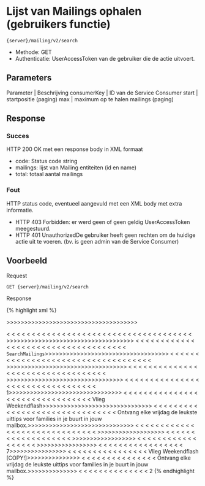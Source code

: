 ---
---


# Lijst van Mailings ophalen (gebruikers functie)

```
{server}/mailing/v2/search
```

* Methode: GET
* Authenticatie: UserAccessToken van de gebruiker die de actie uitvoert.

## Parameters

Parameter | Beschrijving
consumerKey | ID van de Service Consumer
start | startpositie (paging)
max | maximum op te halen mailings (paging)

## Response

### Succes

HTTP 200 OK met een response body in XML formaat  

* code: Status code string
* mailings: lijst van Mailing entiteiten (id en name)
* total: totaal aantal mailings

### Fout

HTTP status code, eventueel aangevuld met een XML body met extra informatie.

* HTTP 403 Forbidden: er werd geen of geen geldig UserAccessToken meegestuurd.
* HTTP 401 UnauthorizedDe gebruiker heeft geen rechten om de huidige actie uit te voeren. (bv. is geen admin van de Service Consumer)

## Voorbeeld

Request

```
GET {server}/mailing/v2/search
```

Response

{% highlight xml %}
<?xml version="1.0" encoding="UTF-8" standalone="yes"?>>>>>>>>>>>>>>>>>>>>>>>>>>>>>>>>>>>>>>
<
<
<
<
<
<
<
<
<
<
<
<
<
<
<
<
<
<
<
<
<
<
<
<
<
<
<
<
<
<
<
<
<
<
<
<
<
<response>>>>>>>>>>>>>>>>>>>>>>>>>>>>>>>>>>>>>
<
<
<
<
<
<
<
<
<
<
<
<
<
<
<
<
<
<
<
<
<
<
<
<
<
<
<
<
<
<
<
<
<
<
<
<
<code>SearchMailings</code>>>>>>>>>>>>>>>>>>>>>>>>>>>>>>>>>>>>
<
<
<
<
<
<
<
<
<
<
<
<
<
<
<
<
<
<
<
<
<
<
<
<
<
<
<
<
<
<
<
<
<
<
<
<mailings>>>>>>>>>>>>>>>>>>>>>>>>>>>>>>>>>>>
<
<
<
<
<
<
<
<
<
<
<
<
<
<
<
<
<
<
<
<
<
<
<
<
<
<
<
<
<
<
<
<
<
<
<mailing>>>>>>>>>>>>>>>>>>>>>>>>>>>>>>>>>>
<
<
<
<
<
<
<
<
<
<
<
<
<
<
<
<
<
<
<
<
<
<
<
<
<
<
<
<
<
<
<
<
<
<id>1</id>>>>>>>>>>>>>>>>>>>>>>>>>>>>>>>>>
<
<
<
<
<
<
<
<
<
<
<
<
<
<
<
<
<
<
<
<
<
<
<
<
<
<
<
<
<
<
<
<
<name>Vlieg Weekendflash</name>>>>>>>>>>>>>>>>>>>>>>>>>>>>>>>>
<
<
<
<
<
<
<
<
<
<
<
<
<
<
<
<
<
<
<
<
<
<
<
<
<
<
<
<
<
<
<
<description>Ontvang elke vrijdag de leukste uittips voor families in je buurt in jouw mailbox.</description>>>>>>>>>>>>>>>>>>>>>>>>>>>>>>>
<
<
<
<
<
<
<
<
<
<
<
<
<
<
<
<
<
<
<
<
<
<
<
<
<
<
<
<
<
<
<template>>>>>>>>>>>>>>>>>>>>>>>>>>>>>>
<
<
<
<
<
<
<
<
<
<
<
<
<
<
<
<
<
<
<
<
<
<
<
<
<
<
<
<
<
<id>0</id>>>>>>>>>>>>>>>>>>>>>>>>>>>>>
<
<
<
<
<
<
<
<
<
<
<
<
<
<
<
<
<
<
<
<
<
<
<
<
<
<
<
<
<subject>Test</subject>>>>>>>>>>>>>>>>>>>>>>>>>>>>
<
<
<
<
<
<
<
<
<
<
<
<
<
<
<
<
<
<
<
<
<
<
<
<
<
<
<
<frequency>DAILY</frequency>>>>>>>>>>>>>>>>>>>>>>>>>>>
<
<
<
<
<
<
<
<
<
<
<
<
<
<
<
<
<
<
<
<
<
<
<
<
<
<
<startDay>0</startDay>>>>>>>>>>>>>>>>>>>>>>>>>>
<
<
<
<
<
<
<
<
<
<
<
<
<
<
<
<
<
<
<
<
<
<
<
<
<
<startHour>0</startHour>>>>>>>>>>>>>>>>>>>>>>>>>
<
<
<
<
<
<
<
<
<
<
<
<
<
<
<
<
<
<
<
<
<
<
<
<
<startMinute>0</startMinute>>>>>>>>>>>>>>>>>>>>>>>>
<
<
<
<
<
<
<
<
<
<
<
<
<
<
<
<
<
<
<
<
<
<
<
<startDayOfWeek>0</startDayOfWeek>>>>>>>>>>>>>>>>>>>>>>>
<
<
<
<
<
<
<
<
<
<
<
<
<
<
<
<
<
<
<
<
<
<
<recommendationsResultEqualTreshold>0</recommendationsResultEqualTreshold>>>>>>>>>>>>>>>>>>>>>>
<
<
<
<
<
<
<
<
<
<
<
<
<
<
<
<
<
<
<
<
<
<searchResultEqualTreshold>0</searchResultEqualTreshold>>>>>>>>>>>>>>>>>>>>>
<
<
<
<
<
<
<
<
<
<
<
<
<
<
<
<
<
<
<
<
</template>>>>>>>>>>>>>>>>>>>>
<
<
<
<
<
<
<
<
<
<
<
<
<
<
<
<
<
<
<
</mailing>>>>>>>>>>>>>>>>>>>
<
<
<
<
<
<
<
<
<
<
<
<
<
<
<
<
<
<
<mailing>>>>>>>>>>>>>>>>>>
<
<
<
<
<
<
<
<
<
<
<
<
<
<
<
<
<
<id>7</id>>>>>>>>>>>>>>>>>
<
<
<
<
<
<
<
<
<
<
<
<
<
<
<
<
<name>Vlieg Weekendflash [COPY!]</name>>>>>>>>>>>>>>>>
<
<
<
<
<
<
<
<
<
<
<
<
<
<
<
<description>Ontvang elke vrijdag de leukste uittips voor families in je buurt in jouw mailbox.</description>>>>>>>>>>>>>>>
<
<
<
<
<
<
<
<
<
<
<
<
<
<
<template>
<id>0</id>
<subject>Test</subject>
<frequency>DAILY</frequency>
<startDay>0</startDay>
<startHour>0</startHour>
<startMinute>0</startMinute>
<startDayOfWeek>0</startDayOfWeek>
<recommendationsResultEqualTreshold>0</recommendationsResultEqualTreshold>
<searchResultEqualTreshold>0</searchResultEqualTreshold>
</template>
</mailing>
</mailings>
<total>2</total>
</response>
{% endhighlight %}
